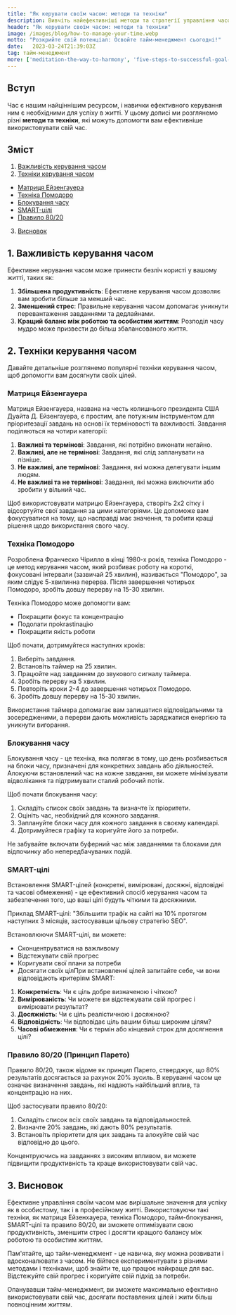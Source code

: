 ```yaml
---
title: "Як керувати своїм часом: методи та техніки"
description: Вивчіть найефективніші методи та стратегії управління часом, щоб оптимізувати свою продуктивність і зменшити стрес в особистому та професійному житті.
header: "Як керувати своїм часом: методи та техніки"
image: /images/blog/how-to-manage-your-time.webp
motto: "Розкрийте свій потенціал: Освойте тайм-менеджмент сьогодні!"
date:	2023-03-24T21:39:03Z
tag: тайм-менеджмент
more: ['meditation-the-way-to-harmony', 'five-steps-to-successful-goal-achievement']
---
```

**Вступ**
---------

Час є нашим найціннішим ресурсом, і навички ефективного керування ним є необхідними для успіху в житті. У цьому дописі ми розглянемо різні **методи та техніки**, які можуть допомогти вам ефективніше використовувати свій час.

## Зміст

1.  [Важливість керування часом](#importance)
2.  [Техніки керування часом](#techniques)
  - [Матриця Ейзенгауера](#eisenhower)
  - [Техніка Помодоро](#pomodoro)
  - [Блокування часу](#timeblocking)
  - [SMART-цілі](#smartgoals)
  - [Правило 80/20](#eightytwenty)
3.  [Висновок](#conclusion)

<a name="importance"></a>

1\. Важливість керування часом
------------------------------

Ефективне керування часом може принести безліч користі у вашому житті, таких як:

1. **Збільшена продуктивність**: Ефективне керування часом дозволяє вам зробити більше за менший час.
2. **Зменшений стрес**: Правильне керування часом допомагає уникнути перевантаження завданнями та дедлайнами.
3. **Кращий баланс між роботою та особистим життям**: Розподіл часу мудро може призвести до більш збалансованого життя.

<a name="techniques"></a>

## 2. Техніки керування часом

Давайте детальніше розглянемо популярні техніки керування часом, щоб допомогти вам досягнути своїх цілей.

<a name="eisenhower"></a>

### Матриця Ейзенгауера

Матриця Ейзенгауера, названа на честь колишнього президента США Дуайта Д. Ейзенгауера, є простим, але потужним інструментом для пріоритезації завдань на основі їх терміновості та важливості. Завдання поділяються на чотири категорії:

1.  **Важливі та термінові**: Завдання, які потрібно виконати негайно.
2.  **Важливі, але не термінові**: Завдання, які слід запланувати на пізніше.
3.  **Не важливі, але термінові**: Завдання, які можна делегувати іншим людям.
4.  **Не важливі та не термінові**: Завдання, які можна виключити або зробити у вільний час.

Щоб використовувати матрицю Ейзенгауера, створіть 2x2 сітку і відсортуйте свої завдання за цими категоріями. Це допоможе вам фокусуватися на тому, що насправді має значення, та робити кращі рішення щодо використання свого часу.

<a name="pomodoro"></a>

### Техніка Помодоро

Розроблена Франческо Чірилло в кінці 1980-х років, техніка Помодоро - це метод керування часом, який розбиває роботу на короткі, фокусовані інтервали (зазвичай 25 хвилин), називається "Помодоро", за яким слідує 5-хвилинна перерва. Після завершення чотирьох Помодоро, зробіть довшу перерву на 15-30 хвилин.

Техніка Помодоро може допомогти вам:

* Покращити фокус та концентрацію
* Подолати проkrastinaцію
* Покращити якість роботи

Щоб почати, дотримуйтеся наступних кроків:

1. Виберіть завдання.
2. Встановіть таймер на 25 хвилин.
3. Працюйте над завданням до звукового сигналу таймера.
4. Зробіть перерву на 5 хвилин.
5. Повторіть кроки 2-4 до завершення чотирьох Помодоро.
6. Зробіть довшу перерву на 15-30 хвилин.

Використання таймера допомагає вам залишатися відповідальними та зосередженими, а перерви дають можливість заряджатися енергією та уникнути вигорання.

<a name="timeblocking"></a>

### Блокування часу

Блокування часу - це техніка, яка полягає в тому, що день розбивається на блоки часу, призначені для конкретних завдань або діяльностей. Алокуючи встановлений час на кожне завдання, ви можете мінімізувати відволікання та підтримувати сталий робочий потік.

Щоб почати блокування часу:

1.  Складіть список своїх завдань та визначте їх пріоритети.
2.  Оцініть час, необхідний для кожного завдання.
3.  Заплануйте блоки часу для кожного завдання в своєму календарі.
4.  Дотримуйтеся графіку та коригуйте його за потреби.

Не забувайте включати буферний час між завданнями та блоками для відпочинку або непередбачуваних подій.

<a name="smartgoals"></a>

### SMART-цілі

Встановлення SMART-цілей (конкретні, вимірювані, досяжні, відповідні та часові обмеження) - це ефективний спосіб керування часом та забезпечення того, що ваші цілі будуть чіткими та досяжними.

Приклад SMART-цілі: "Збільшити трафік на сайті на 10% протягом наступних 3 місяців, застосувавши цільову стратегію SEO".

Встановлюючи SMART-цілі, ви можете:

*   Сконцентруватися на важливому
*   Відстежувати свій прогрес
*   Коригувати свої плани за потреби
*   Досягати своїх цілПри встановленні цілей запитайте себе, чи вони відповідають критеріям SMART:

1.  **Конкретність**: Чи є ціль добре визначеною і чіткою?
2.  **Вимірюваність**: Чи можете ви відстежувати свій прогрес і вимірювати результат?
3.  **Досяжність**: Чи є ціль реалістичною і досяжною?
4.  **Відповідність**: Чи відповідає ціль вашим більш широким цілям?
5.  **Часові обмеження**: Чи є термін або кінцевий строк для досягнення цілі?

<a name="eightytwenty"></a>

### Правило 80/20 (Принцип Парето)

Правило 80/20, також відоме як принцип Парето, стверджує, що 80% результатів досягається за рахунок 20% зусиль. В керуванні часом це означає визначення завдань, які надають найбільший вплив, та концентрацію на них.

Щоб застосувати правило 80/20:

1. Складіть список всіх своїх завдань та відповідальностей.
2. Визначте 20% завдань, які дають 80% результатів.
3. Встановіть пріоритети для цих завдань та алокуйте свій час відповідно до цього.

Концентруючись на завданнях з високим впливом, ви можете підвищити продуктивність та краще використовувати свій час.

<a name="conclusion"></a>

## 3. Висновок

Ефективне управління своїм часом має вирішальне значення для успіху як в особистому, так і в професійному житті. Використовуючи такі техніки, як матриця Ейзенхауера, техніка Помодоро, тайм-блокування, SMART-цілі та правило 80/20, ви зможете оптимізувати свою продуктивність, зменшити стрес і досягти кращого балансу між роботою та особистим життям.

  
Пам'ятайте, що тайм-менеджмент - це навичка, яку можна розвивати і вдосконалювати з часом. Не бійтеся експериментувати з різними методами і техніками, щоб знайти те, що працює найкраще для вас. Відстежуйте свій прогрес і коригуйте свій підхід за потреби.

  
Опанувавши тайм-менеджмент, ви зможете максимально ефективно використовувати свій час, досягати поставлених цілей і жити більш повноцінним життям.
